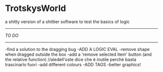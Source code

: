 # TrotskysWorld
a shitty version of a shittier software to test the basics of logic

*******
*TO DO*
*******
-find a solution to the dragging bug
-ADD A LOGIC EVAL
-remove shape when dragged outside the box
-add a 'remove selected item' button (and the relative function) //aledell'oste dice che è inutile perchè basta trascinarlo fuori
-add different colours
-ADD TAGS
-better graphics!

